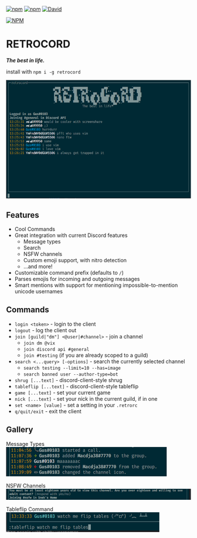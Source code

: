 [![npm](https://img.shields.io/npm/v/retrocord.svg?maxAge=3600)](https://www.npmjs.com/package/retrocord)
[![npm](https://img.shields.io/npm/dt/retrocord.svg?maxAge=3600)](https://www.npmjs.com/package/retrocord)
[![David](https://david-dm.org/guscaplan/retrocord.svg)](https://david-dm.org/guscaplan/retrocord)

[![NPM](https://nodei.co/npm/retrocord.png?downloads=true&downloadRank=true&stars=true)](https://nodei.co/npm/retrocord/)

# RETROCORD
*__The best in life.__*

install with `npm i -g retrocord`

![](pictures/basic.png)

## Features
- Cool Commands
- Great integration with current Discord features
  - Message types
  - Search
  - NSFW channels
  - Custom emoji support, with nitro detection
  - ...and more!
- Customizable command prefix (defaults to `/`)
- Parses emojis for incoming and outgoing messages
- Smart mentions with support for mentioning impossible-to-mention unicode usernames

## Commands

- `login <token>` - login to the client
- `logout` - log the client out
- `join [guild|"dm"] <@user|#channel>` - join a channel
  - `join dm @vix`
  - `join discord api #general`
  - `join #testing` (if you are already scoped to a guild)
- `search <...query> [-options]` - search the currently selected channel
  - `search testing --limit=10 --has=image`
  - `search banned user --author-type=bot`
- `shrug [...text]` - discord-client-style shrug
- `tableflip [...text]` - discord-client-style tableflip
- `game [...text]` - set your current game
- `nick [...text]` - set your nick in the current guild, if in one
- `set <name> [value]` - set a setting in your `.retrorc`
- `q/quit/exit` - exit the client

## Gallery
Message Types  
![](pictures/message_types.png)

NSFW Channels  
![](pictures/nsfw.png)

Tableflip Command  
![](pictures/tableflip.png)
